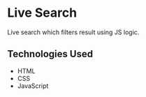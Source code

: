 # Live Search

Live search which filters result using JS logic.

## Technologies Used

- HTML
- CSS
- JavaScript
